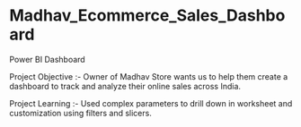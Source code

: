 # Madhav_Ecommerce_Sales_Dashboard
Power BI Dashboard

Project Objective :- Owner of Madhav Store wants us to help them create a dashboard to track and analyze their online sales across India.

Project Learning :- Used complex parameters to drill down in worksheet and customization using filters and slicers.
